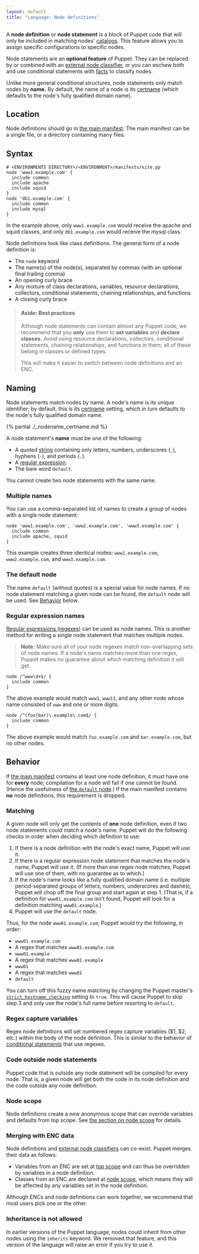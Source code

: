 ```yaml
---
layout: default
title: "Language: Node definitions"
---
```


[hiera]: {{hiera}}/
[sitepp]: ./dirs_manifest.html
[certname]: ./config_important_settings.html#basics
[classes]: ./lang_classes.html
[nodescope]: ./lang_scope.html#node-scope
[topscope]: ./lang_scope.html#top-scope
[extlookup]: ./function.html#extlookup
[custom_functions]: /guides/custom_functions.html
[regex]: ./lang_data_regexp.html
[strings]: ./lang_data_string.html
[inherit]: ./lang_classes.html#inheritance
[modules]: ./modules_fundamentals.html
[enc]: ./nodes_external.html
[facts]: ./lang_variables.html#facts-and-built-in-variables
[catalogs]: ./lang_summary.html#compilation-and-catalogs
[strict]: ./configuration.html#stricthostnamechecking
[conditional]: ./lang_conditional.html


A **node definition** or **node statement** is a block of Puppet code that will only be included in matching nodes' [catalogs][]. This feature allows you to assign specific configurations to specific nodes.

Node statements are an **optional feature** of Puppet. They can be replaced by or combined with an [external node classifier][enc], or you can eschew both and use conditional statements with [facts][] to classify nodes.

Unlike more general conditional structures, node statements only match nodes by **name.** By default, the name of a node is its [certname][] (which defaults to the node's fully qualified domain name).

## Location


Node definitions should go in [the main manifest][sitepp]. The main manifest can be a single file, or a directory containing many files.

## Syntax


``` puppet
# <ENVIRONMENTS DIRECTORY>/<ENVIRONMENT>/manifests/site.pp
node 'www1.example.com' {
  include common
  include apache
  include squid
}
node 'db1.example.com' {
  include common
  include mysql
}
```

In the example above, only `www1.example.com` would receive the apache and squid classes, and only `db1.example.com` would receive the mysql class.

Node definitions look like class definitions. The general form of a node definition is:

* The `node` keyword
* The name(s) of the node(s), separated by commas (with an optional final trailing comma)
* An opening curly brace
* Any mixture of class declarations, variables, resource declarations, collectors, conditional statements, chaining relationships, and functions
* A closing curly brace

> #### Aside: Best practices
>
> Although node statements can contain almost any Puppet code, we recommend that you **only** use them to **set variables** and **declare classes.** Avoid using resource declarations, collectors, conditional statements, chaining relationships, and functions in them; all of these belong in classes or defined types.
>
> This will make it easier to switch between node definitions and an ENC.



## Naming


Node statements match nodes by name. A node's name is its unique identifier; by default, this is its [certname][] setting, which in turn defaults to the node's fully qualified domain name.

{% partial ./_nodename_certname.md %}

A node statement's **name** must be one of the following:

* A quoted [string][strings] containing only letters, numbers, underscores (`_`), hyphens (`-`), and periods (`.`).
* A [regular expression][regex].
* The bare word `default`.

You cannot create two node statements with the same name.


### Multiple names

You can use a comma-separated list of names to create a group of nodes with a single node statement:

``` puppet
node 'www1.example.com', 'www2.example.com', 'www3.example.com' {
  include common
  include apache, squid
}
```

This example creates three identical nodes: `www1.example.com`, `www2.example.com`, and `www3.example.com`.

### The default node

The name `default` (without quotes) is a special value for node names. If no node statement matching a given node can be found, the `default` node will be used. See [Behavior](#behavior) below.

### Regular expression names

[Regular expressions (regexes)][regex] can be used as node names. This is another method for writing a single node statement that matches multiple nodes.

> **Note:** Make sure all of your node regexes match non-overlapping sets of node names. If a node's name matches more than one regex, Puppet makes no guarantee about which matching definition it will get.

``` puppet
node /^www\d+$/ {
  include common
}
```

The above example would match `www1`, `www13`, and any other node whose name consisted of `www` and one or more
digits.

``` puppet
node /^(foo|bar)\.example\.com$/ {
  include common
}
```

The above example would match `foo.example.com` and `bar.example.com`, but no other nodes.


## Behavior


If [the main manifest][sitepp] contains at least one node definition, it must have one for **every** node; compilation for a node will fail if one cannot be found. (Hence the usefulness of [the `default` node](#the-default-node).) If the main manifest contains **no** node definitions, this requirement is dropped.

### Matching

A given node will only get the contents of **one** node definition, even if two node statements could match a node's name. Puppet will do the following checks in order when deciding which definition to use:

1. If there is a node definition with the node's exact name, Puppet will use it.
2. If there is a regular expression node statement that matches the node's name, Puppet will use it. (If more than one regex node matches, Puppet will use one of them, with no guarantee as to which.)
3. If the node's name looks like a fully qualified domain name (i.e. multiple period-separated groups of letters, numbers, underscores and dashes), Puppet will chop off the final group and start again at step 1. (That is, if a definition for `www01.example.com` isn't found, Puppet will look for a definition matching `www01.example`.)
4. Puppet will use the `default` node.

Thus, for the node `www01.example.com`, Puppet would try the following, in order:

* `www01.example.com`
* A regex that matches `www01.example.com`
* `www01.example`
* A regex that matches `www01.example`
* `www01`
* A regex that matches `www01`
* `default`

You can turn off this fuzzy name matching by changing the Puppet master's [`strict_hostname_checking`][strict] setting to `true`. This will cause Puppet to skip step 3 and only use the node's full name before resorting to `default`.

### Regex capture variables

Regex node definitions will set numbered regex capture variables ($1, $2, etc.) within the body of the node definition. This is similar to the behavior of [conditional statements][conditional] that use regexes.

### Code outside node statements

Puppet code that is outside any node statement will be compiled for every node. That is, a given node will get both the code in its node definition and the code outside any node definition.

### Node scope

Node definitions create a new anonymous scope that can override variables and defaults from top scope. See [the section on node scope][nodescope] for details.

### Merging with ENC data

Node definitions and [external node classifiers][enc] can co-exist. Puppet merges their data as follows:

* Variables from an ENC are set at [top scope][topscope] and can thus be overridden by variables in a node definition.
* Classes from an ENC are declared at [node scope][nodescope], which means they will be affected by any variables set in the node definition.

Although ENCs and node definitions can work together, we recommend that most users pick one or the other.

### Inheritance is not allowed

In earlier versions of the Puppet language, nodes could inherit from other nodes using the `inherits` keyword. We removed that feature, and this version of the language will raise an error if you try to use it.
